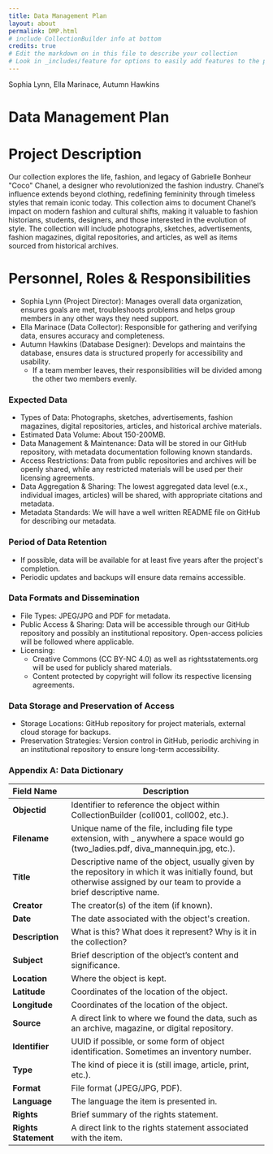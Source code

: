 ```yaml
---
title: Data Management Plan
layout: about
permalink: DMP.html
# include CollectionBuilder info at bottom
credits: true
# Edit the markdown on in this file to describe your collection
# Look in _includes/feature for options to easily add features to the page
---
```

Sophia Lynn, Ella Marinace, Autumn Hawkins

# **Data Management Plan**

# **Project Description**

Our collection explores the life, fashion, and legacy of Gabrielle Bonheur "Coco" Chanel, a designer who revolutionized the fashion industry. Chanel’s influence extends beyond clothing, redefining femininity through timeless styles that remain iconic today. This collection aims to document Chanel’s impact on modern fashion and cultural shifts, making it valuable to fashion historians, students, designers, and those interested in the evolution of style. The collection will include photographs, sketches, advertisements, fashion magazines, digital repositories, and articles, as well as items sourced from historical archives. 

# **Personnel, Roles & Responsibilities**

* Sophia Lynn (Project Director): Manages overall data organization, ensures goals are met, troubleshoots problems and helps group members in any other ways they need support.   
* Ella Marinace (Data Collector): Responsible for gathering and verifying data, ensures accuracy and completeness.  
* Autumn Hawkins (Database Designer): Develops and maintains the database, ensures data is structured properly for accessibility and usability.  
  * If a team member leaves, their responsibilities will be divided among the other two members evenly.

### **Expected Data**

* Types of Data: Photographs, sketches, advertisements, fashion magazines, digital repositories, articles, and historical archive materials.  
* Estimated Data Volume: About 150-200MB.  
* Data Management & Maintenance: Data will be stored in our GitHub repository, with metadata documentation following known standards.  
* Access Restrictions: Data from public repositories and archives will be openly shared, while any restricted materials will be used per their licensing agreements.  
* Data Aggregation & Sharing: The lowest aggregated data level (e.x., individual images, articles) will be shared, with appropriate citations and metadata.  
* Metadata Standards: We will have a well written README file on GitHub for describing our metadata.

### **Period of Data Retention**

* If possible, data will be available for at least five years after the project's completion.  
* Periodic updates and backups will ensure data remains accessible.

### **Data Formats and Dissemination**

* File Types: JPEG/JPG and PDF for metadata.  
* Public Access & Sharing: Data will be accessible through our GitHub repository and possibly an institutional repository. Open-access policies will be followed where applicable.  
* Licensing:   
  * Creative Commons (CC BY-NC 4.0) as well as rightsstatements.org will be used for publicly shared materials.   
  * Content protected by copyright will follow its respective licensing agreements.

### **Data Storage and Preservation of Access**

* Storage Locations: GitHub repository for project materials, external cloud storage for backups.  
* Preservation Strategies: Version control in GitHub, periodic archiving in an institutional repository to ensure long-term accessibility.  
  


### 

### **Appendix A: Data Dictionary**

| Field Name | Description |
| :---- | ----- |
| **Objectid** | Identifier to reference the object within CollectionBuilder (coll001, coll002, etc.). |
| **Filename** | Unique name of the file, including file type extension, with \_ anywhere a space would go (two\_ladies.pdf, diva\_mannequin.jpg, etc.). |
| **Title** | Descriptive name of the object, usually given by the repository in which it was initially found, but otherwise assigned by our team to provide a brief descriptive name. |
| **Creator** | The creator(s) of the item (if known). |
| **Date** | The date associated with the object's creation. |
| **Description** | What is this? What does it represent? Why is it in the collection? |
| **Subject** | Brief description of the object’s content and significance. |
| **Location** | Where the object is kept. |
| **Latitude** | Coordinates of the location of the object. |
| **Longitude** | Coordinates of the location of the object. |
| **Source** | A direct link to where we found the data, such as an archive, magazine, or digital repository. |
| **Identifier** | UUID if possible, or some form of object identification. Sometimes an inventory number. |
| **Type** | The kind of piece it is (still image, article, print, etc.). |
| **Format** | File format (JPEG/JPG, PDF). |
| **Language** | The language the item is presented in.  |
| **Rights** | Brief summary of the rights statement. |
| **Rights Statement** | A direct link to the rights statement associated with the item. |


